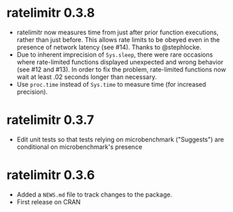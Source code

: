# ratelimitr 0.3.8

* ratelimitr now measures time from just after prior function executions, rather than just before. This allows rate limits to be obeyed even in the presence of network latency (see #14). Thanks to @stephlocke.
* Due to inherent imprecision of `Sys.sleep`, there were rare occasions where rate-limited functions displayed unexpected and wrong behavior (see #12 and #13). In order to fix the problem, rate-limited functions now wait at least .02 seconds longer than necessary.
* Use `proc.time` instead of `Sys.time` to measure time (for increased precision).

# ratelimitr 0.3.7

* Edit unit tests so that tests relying on microbenchmark ("Suggests") are conditional on microbenchmark's presence

# ratelimitr 0.3.6

* Added a `NEWS.md` file to track changes to the package.
* First release on CRAN
